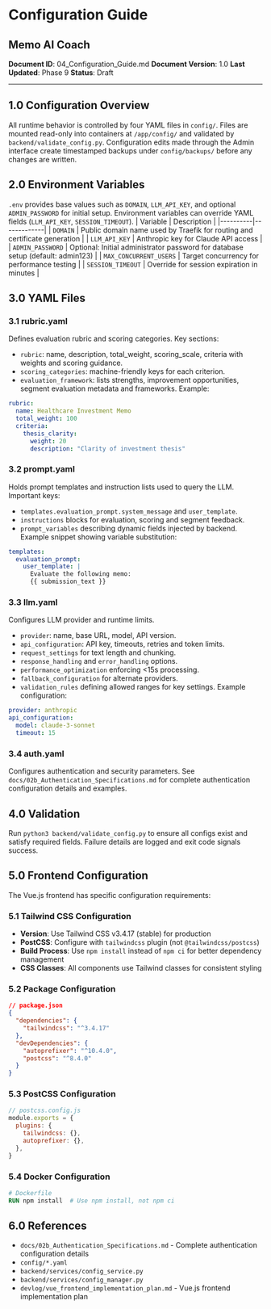 # Configuration Guide
## Memo AI Coach

**Document ID**: 04_Configuration_Guide.md
**Document Version**: 1.0
**Last Updated**: Phase 9
**Status**: Draft

---

## 1.0 Configuration Overview
All runtime behavior is controlled by four YAML files in `config/`.
Files are mounted read-only into containers at `/app/config/` and validated by `backend/validate_config.py`.
Configuration edits made through the Admin interface create timestamped backups under `config/backups/` before any changes are written.

## 2.0 Environment Variables
`.env` provides base values such as `DOMAIN`, `LLM_API_KEY`, and optional `ADMIN_PASSWORD` for initial setup.
Environment variables can override YAML fields (`LLM_API_KEY`, `SESSION_TIMEOUT`).
| Variable | Description |
|----------|-------------|
| `DOMAIN` | Public domain name used by Traefik for routing and certificate generation |
| `LLM_API_KEY` | Anthropic key for Claude API access |
| `ADMIN_PASSWORD` | Optional: Initial administrator password for database setup (default: admin123) |
| `MAX_CONCURRENT_USERS` | Target concurrency for performance testing |
| `SESSION_TIMEOUT` | Override for session expiration in minutes |

## 3.0 YAML Files

### 3.1 rubric.yaml
Defines evaluation rubric and scoring categories.
Key sections:
- `rubric`: name, description, total_weight, scoring_scale, criteria with weights and scoring guidance.
- `scoring_categories`: machine-friendly keys for each criterion.
- `evaluation_framework`: lists strengths, improvement opportunities, segment evaluation metadata and frameworks.
Example:
```yaml
rubric:
  name: Healthcare Investment Memo
  total_weight: 100
  criteria:
    thesis_clarity:
      weight: 20
      description: "Clarity of investment thesis"
```

### 3.2 prompt.yaml
Holds prompt templates and instruction lists used to query the LLM.
Important keys:
- `templates.evaluation_prompt.system_message` and `user_template`.
- `instructions` blocks for evaluation, scoring and segment feedback.
- `prompt_variables` describing dynamic fields injected by backend.
Example snippet showing variable substitution:
```yaml
templates:
  evaluation_prompt:
    user_template: |
      Evaluate the following memo:
      {{ submission_text }}
```

### 3.3 llm.yaml
Configures LLM provider and runtime limits.
- `provider`: name, base URL, model, API version.
- `api_configuration`: API key, timeouts, retries and token limits.
- `request_settings` for text length and chunking.
- `response_handling` and `error_handling` options.
- `performance_optimization` enforcing <15s processing.
- `fallback_configuration` for alternate providers.
- `validation_rules` defining allowed ranges for key settings.
Example configuration:
```yaml
provider: anthropic
api_configuration:
  model: claude-3-sonnet
  timeout: 15
```

### 3.4 auth.yaml
Configures authentication and security parameters. See `docs/02b_Authentication_Specifications.md` for complete authentication configuration details and examples.

## 4.0 Validation
Run `python3 backend/validate_config.py` to ensure all configs exist and satisfy required fields.
Failure details are logged and exit code signals success.

## 5.0 Frontend Configuration
The Vue.js frontend has specific configuration requirements:

### 5.1 Tailwind CSS Configuration
- **Version**: Use Tailwind CSS v3.4.17 (stable) for production
- **PostCSS**: Configure with `tailwindcss` plugin (not `@tailwindcss/postcss`)
- **Build Process**: Use `npm install` instead of `npm ci` for better dependency management
- **CSS Classes**: All components use Tailwind classes for consistent styling

### 5.2 Package Configuration
```json
// package.json
{
  "dependencies": {
    "tailwindcss": "^3.4.17"
  },
  "devDependencies": {
    "autoprefixer": "^10.4.0",
    "postcss": "^8.4.0"
  }
}
```

### 5.3 PostCSS Configuration
```javascript
// postcss.config.js
module.exports = {
  plugins: {
    tailwindcss: {},
    autoprefixer: {},
  },
}
```

### 5.4 Docker Configuration
```dockerfile
# Dockerfile
RUN npm install  # Use npm install, not npm ci
```

## 6.0 References
- `docs/02b_Authentication_Specifications.md` - Complete authentication configuration details
- `config/*.yaml`
- `backend/services/config_service.py`
- `backend/services/config_manager.py`
- `devlog/vue_frontend_implementation_plan.md` - Vue.js frontend implementation plan
